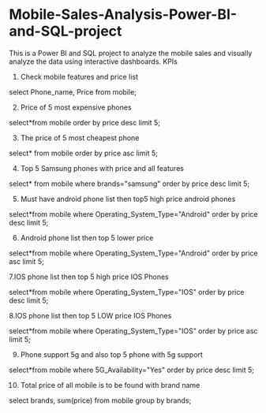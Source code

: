 # Mobile-Sales-Analysis-Power-BI-and-SQL-project
This is a Power BI and SQL project to analyze the mobile sales and visually analyze the data using interactive dashboards.
KPIs

1. Check  mobile features and price list

   
select Phone_name, Price from mobile;


2. Price of 5 most expensive phones


select*from mobile
order by price desc
limit 5;


3. The price of 5 most cheapest phone


select* from mobile
order by price asc
limit 5;


4. Top 5 Samsung phones with price and all features


select* from mobile where brands="samsung"
order by price desc
limit 5;

5. Must have android phone list then top5 high price android phones


select*from mobile where Operating_System_Type="Android"
order by price desc
limit 5;


6. Android phone list then top 5 lower price


select*from mobile where Operating_System_Type="Android"
order by price asc
limit 5;

7.IOS phone list then top 5 high price IOS Phones


select*from mobile where Operating_System_Type="IOS"
order by price desc
limit 5;

8.IOS phone list then top 5 LOW price IOS Phones


select*from mobile where Operating_System_Type="IOS"
order by price asc
limit 5;

9. Phone support 5g and also top 5 phone with 5g support


select*from mobile where 5G_Availability="Yes"
order by price desc
limit 5;

10. Total price of all mobile is to be found with brand name

    
select brands, sum(price) from mobile group by brands;

